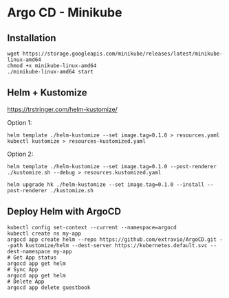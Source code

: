 # Argo CD - Minikube

## Installation

```
wget https://storage.googleapis.com/minikube/releases/latest/minikube-linux-amd64
chmod +x minikube-linux-amd64
./minikube-linux-amd64 start
```

## Helm + Kustomize

https://trstringer.com/helm-kustomize/

Option 1:
```
helm template ./helm-kustomize --set image.tag=0.1.0 > resources.yaml
kubectl kustomize > resources-kustomized.yaml
```

Option 2:
```
helm template ./helm-kustomize --set image.tag=0.1.0 --post-renderer ./kustomize.sh --debug > resources.kustomized.yaml

helm upgrade hk ./helm-kustomize --set image.tag=0.1.0 --install --post-renderer ./kustomize.sh
```

## Deploy Helm with ArgoCD

```
kubectl config set-context --current --namespace=argocd
kubectl create ns my-app
argocd app create helm --repo https://github.com/extravio/ArgoCD.git --path kustomize/helm --dest-server https://kubernetes.default.svc --dest-namespace my-app
# Get App status
argocd app get helm
# Sync App
argocd app get helm
# Delete App
argocd app delete guestbook 
```

